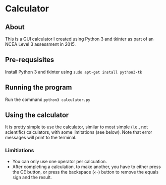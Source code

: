 # Calculator

## About
This is a GUI calculator I created using Python 3 and tkinter as part of an NCEA Level 3 assessment in 2015.

## Pre-requsisites
Install Python 3 and tkinter using `sudo apt-get install python3-tk`

## Running the program
Run the command `python3 calculator.py`

## Using the calculator
It is pretty simple to use the calculator, similar to most simple (i.e., not scientific) calculators, with some limitations (see below). Note that error messages will print to the terminal.

### Limitiations
* You can only use one operator per calcuation.
* After completing a calculation, to make another, you have to either press the CE button, or press the backspace (`<-`) button to remove the equals sign and the result. 
